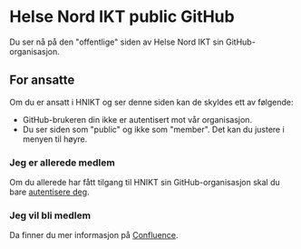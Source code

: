 # Helse Nord IKT public GitHub
Du ser nå på den "offentlige" siden av Helse Nord IKT sin GitHub-organisasjon.

## For ansatte
Om du er ansatt i HNIKT og ser denne siden kan de skyldes ett av følgende:

* GitHub-brukeren din ikke er autentisert mot vår organisasjon.
* Du ser siden som "public" og ikke som "member". Det kan du justere i menyen til høyre.

### Jeg er allerede medlem
Om du allerede har fått tilgang til HNIKT sin GitHub-organisasjon skal du bare [autentisere deg](https://github.com/orgs/HNIKT/sso).

### Jeg vil bli medlem
Da finner du mer informasjon på [Confluence](https://docs.helsenord.no/x/zr1RI).


<!--

**Here are some ideas to get you started:**

🙋‍♀️ A short introduction - what is your organization all about?
🌈 Contribution guidelines - how can the community get involved?
👩‍💻 Useful resources - where can the community find your docs? Is there anything else the community should know?
🍿 Fun facts - what does your team eat for breakfast?
🧙 Remember, you can do mighty things with the power of [Markdown](https://docs.github.com/github/writing-on-github/getting-started-with-writing-and-formatting-on-github/basic-writing-and-formatting-syntax)
-->
